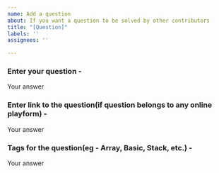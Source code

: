 ```yaml
---
name: Add a question
about: If you want a question to be solved by other contributors
title: "[Question]"
labels: ''
assignees: ''

---
```


### Enter your question - 
Your answer

### Enter link to the question(if question belongs to any online playform) - 
Your answer

### Tags for the question(eg - Array, Basic, Stack, etc.) - 
Your answer
